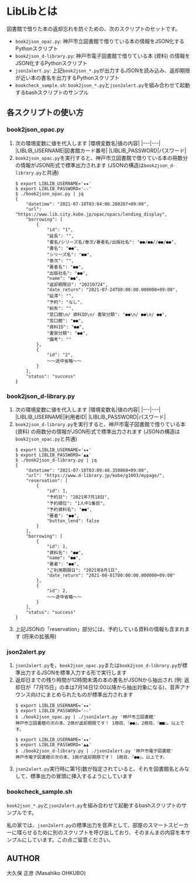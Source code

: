# LibLibとは

図書館で借りた本の返却忘れを防ぐための、次のスクリプトのセットです。

- `book2json_opac.py`: 神戸市立図書館で借りている本の情報をJSON化するPythonスクリプト
- `book2json_d-library.py`: 神戸市電子図書館で借りている本 (資料) の情報をJSON化するPythonスクリプト
- `json2alert.py`: 上記`book2json_*.py`が出力するJSONを読み込み、返却期限が近い本の書名を出力するPythonスクリプト
- `bookcheck_sample.sh`: `book2json_*.py`と`json2alert.py`を組み合わせて起動するbashスクリプトのサンプル

## 各スクリプトの使い方

### book2json_opac.py

1. 次の環境変数に値を代入します
	|環境変数名|値の内容|
	|---|---|
	|LIBLIB_USERNAME|図書館カード番号|
	|LIBLIB_PASSWORD|パスワード|
2. `book2json_opac.py`を実行すると、神戸市立図書館で借りている本の冊数分の情報がJSON形式で標準出力されます (JSONの構造は`book2json_d-library.py`と共通)
	```
	$ export LIBLIB_USERNAME='★★'
	$ export LIBLIB_PASSWORD='☆☆'
	$ ./book2json_opac.py | jq
	{
		"datetime": "2021-07-18T03:04:00.208287+09:00",
		"url": "https://www.lib.city.kobe.jp/opac/opacs/lending_display",
		"borrowing": [
			{
				"id": "1",
				"延長": "",
				"書名/シリーズ名/巻次/著者名/出版社名": "●●/●●//●●/●●",
				"書名": "●●",
				"シリーズ名": "●●",
				"巻次": "",
				"著者名": "●●",
				"出版社名": "●●",
				"name": "●●",
				"返却期限日": "20210724",
				"date_return": "2021-07-24T00:00:00.000000+09:00",
				"延滞": "",
				"予約": "なし",
				"紛失": "",
				"窓口館\n/ 資料ID\n/ 書架分類": "●●\n/ ●●\n/ ●●",
				"窓口館": "●●",
				"資料ID": "●●",
				"書架分類": "●●",
				"備考": ""
			},
			{
				"id": "2",
				〜〜途中省略〜〜
			}
		],
		"status": "success"
	}
	```

### book2json_d-library.py

1. 次の環境変数に値を代入します
	|環境変数名|値の内容|
	|---|---|
	|LIBLIB_USERNAME|利用者ID|
	|LIBLIB_PASSWORD|パスワード|
2. `book2json_d-library.py`を実行すると、神戸市電子図書館で借りている本 (資料) の冊数分の情報がJSON形式で標準出力されます (JSONの構造は`book2json_opac.py`と共通)
	```
	$ export LIBLIB_USERNAME='★★'
	$ export LIBLIB_PASSWORD='▲▲'
	$ ./book2json_d-library.py | jq
	{
		"datetime": "2021-07-18T03:09:48.350860+09:00",
		"url": "https://www.d-library.jp/kobe/g1003/mypage/",
		"reservation": [
			{
				"id": 1,
				"予約日": "2021年7月18日",
				"予約順位": "1人中1番目",
				"予約資料名": "●●",
				"著者": "●●",
				"button_lend": false
			}
		],
		"borrowing": [
			{
				"id": 1,
				"資料名": "●●",
				"name": "●●",
				"著者": "●●",
				"ご利用期限日": "2021年8月1日",
				"date_return": "2021-08-01T00:00:00.000000+09:00"
			},
			{
				"id": 2,
				〜〜途中省略〜〜
			}
		],
		"status": "success"
	}
	```
3. 上記JSONの「reservation」部分には、予約している資料の情報も含まれます (将来の拡張用)

### json2alert.py

1. `json2alert.py`を、`book2json_opac.py`または`book2json_d-library.py`が標準出力するJSONを標準入力する形で実行します
2. 返却日までの残り時間が12時間未満の本の書名がJSONから抽出され (例: 返却日が「7月15日」の本は7月14日12:00以降から抽出対象になる)、音声アナウンス向けにまとめられたものが標準出力されます
	```
	$ export LIBLIB_USERNAME='★★'
	$ export LIBLIB_PASSWORD='☆☆'
	$ ./book2json_opac.py | ./json2alert.py '神戸市立図書館'
	神戸市立図書館の次の本、2冊が返却期限です！ 1冊目、『●●』。2冊目、『■■』。以上です。

	$ export LIBLIB_USERNAME='★★'
	$ export LIBLIB_PASSWORD='▲▲'
	$ ./book2json_d-library.py | ./json2alert.py '神戸市電子図書館'
	神戸市電子図書館の次の本、1冊が返却期限です！ 1冊目、『●●』。以上です。
	```
3. `json2alert.py`実行時に第1引数が指定されていると、それを図書館名とみなして、標準出力の冒頭に挿入するようにしています

### bookcheck_sample.sh

`book2json_*.py`と`json2alert.py`を組み合わせて起動するbashスクリプトのサンプルです。

私の家では、`json2alert.py`の標準出力を音声として、部屋のスマートスピーカーに喋らせるために別のスクリプトを呼び出しており、そのまんまの内容を本サンプルにしています。この点ご留意ください。

## AUTHOR

大久保 正彦 (Masahiko OHKUBO)
